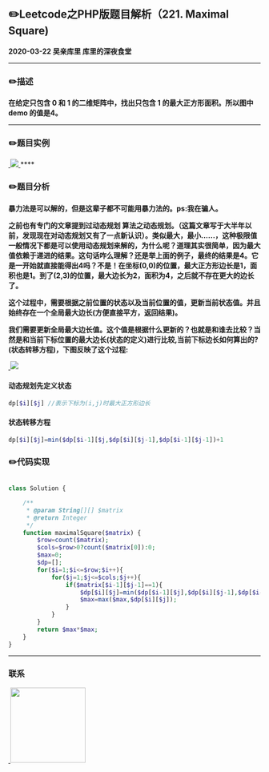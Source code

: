 ## :pencil2:Leetcode之PHP版题目解析（221. Maximal Square)
**2020-03-22 吴亲库里 库里的深夜食堂**
****
### :pencil2:描述
**在给定只包含 0 和 1 的二维矩阵中，找出只包含 1 的最大正方形面积。所以图中 demo 的值是4。**
****
### :pencil2:题目实例
<a href="https://github.com/wuqinqiang/">
​    <img src="https://github.com/wuqinqiang/Lettcode-php/blob/master/images/221.png">
</a> 
****

### :pencil2:题目分析
**暴力法是可以解的，但是这辈子都不可能用暴力法的。ps:我在骗人。**
  
**之前也有专门的文章提到过动态规划 算法之动态规划。（这篇文章写于大半年以前，发现现在对动态规划又有了一点新认识）。类似最大，最小......，这种极限值一般情况下都是可以使用动态规划来解的，为什么呢？道理其实很简单，因为最大值依赖于递进的结果。这句话咋么理解？还是举上面的例子，最终的结果是4。它是一开始就直接能得出4吗？不是！在坐标(0,0)的位置，最大正方形边长是1，面积也是1。到了(2,3)的位置，最大边长为2，面积为4，之后就不存在更大的边长了。**
  
**这个过程中，需要根据之前位置的状态以及当前位置的值，更新当前状态值。并且始终存在一个全局最大边长(方便直接平方，返回结果)。**
  
 **我们需要更新全局最大边长值。这个值是根据什么更新的？也就是和谁去比较？当然是和当前下标位置的最大边长(状态的定义)进行比较,当前下标边长如何算出的?(状态转移方程)，下图反映了这个过程:**

<a href="https://github.com/wuqinqiang/">
​    <img src="https://github.com/wuqinqiang/Lettcode-php/blob/master/images/221-1.png">
</a> 

#### 动态规划先定义状态

```php
dp[$i][$j] //表示下标为(i,j)时最大正方形边长

```
#### 状态转移方程
```php
dp[$i][$j]=min($dp[$i-1][$j,$dp[$i][$j-1],$dp[$i-1][$j-1])+1

```

### :pencil2:代码实现
          
```php

class Solution {

    /**
     * @param String[][] $matrix
     * @return Integer
     */
    function maximalSquare($matrix) {
        $row=count($matrix);
        $cols=$row>0?count($matrix[0]):0;
        $max=0;
        $dp=[];
        for($i=1;$i<=$row;$i++){
            for($j=1;$j<=$cols;$j++){
                if($matrix[$i-1][$j-1]==1){
                    $dp[$i][$j]=min($dp[$i-1][$j],$dp[$i][$j-1],$dp[$i-1][$j-1])+1;
                    $max=max($max,$dp[$i][$j]);
                }
            }
        }
        return $max*$max;
    }
}

```
****

### 联系

<a href="https://github.com/wuqinqiang/">
​    <img src="https://github.com/wuqinqiang/Lettcode-php/blob/master/qrcode_for_gh_c194f9d4cdb1_430.jpg" width="150px" height="150px">
</a> 
   
    
    
    

